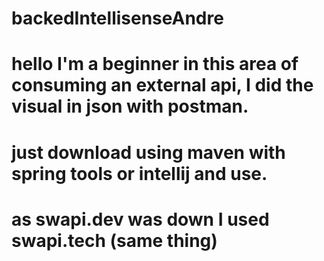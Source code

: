 # backedIntellisenseAndre

# hello I'm a beginner in this area of consuming an external api, I did the visual in json with postman.

# just download using maven with spring tools or intellij and use.
# as swapi.dev was down I used swapi.tech (same thing)
